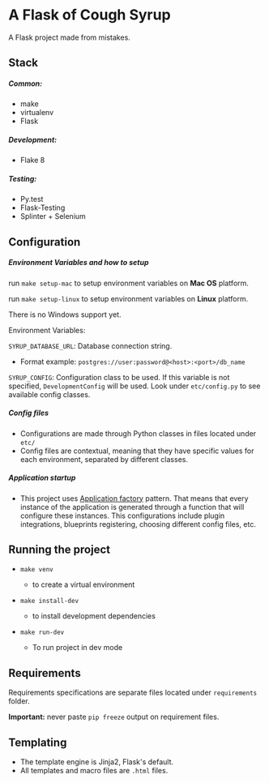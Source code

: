# A Flask of Cough Syrup

A Flask project made from mistakes.

## Stack

##### Common:
 - make
 - virtualenv
 - Flask

##### Development:
 - Flake 8

##### Testing:
 - Py.test
 - Flask-Testing
 - Splinter + Selenium

## Configuration

##### Environment Variables and how to setup

run `make setup-mac` to setup environment variables on **Mac OS** platform.

run `make setup-linux` to setup environment variables on **Linux** platform.

There is no Windows support yet.

Environment Variables:

`SYRUP_DATABASE_URL`: Database connection string.

 - Format example: `postgres://user:password@<host>:<port>/db_name`

`SYRUP_CONFIG`: Configuration class to be used. If this variable is not specified, `DevelopmentConfig` will be used. Look under `etc/config.py` to see available config classes.

##### Config files

 - Configurations are made through Python classes in files located under `etc/`
 - Config files are contextual, meaning that they have specific values for each environment, separated by different classes.

##### Application startup
 - This project uses [Application factory](http://flask.pocoo.org/docs/0.11/patterns/appfactories/) pattern. That means that every instance of the application is generated through a function that will configure these instances. This configurations include plugin integrations, blueprints registering, choosing different config files, etc.

## Running the project

 - `make venv`
    - to create a virtual environment


 - `make install-dev`
    - to install development dependencies


- `make run-dev`
    -  To run project in dev mode

## Requirements
Requirements specifications are separate files located under `requirements` folder.

**Important:** never paste `pip freeze` output on requirement files.

## Templating
 - The template engine is Jinja2, Flask's default.
 - All templates and macro files are `.html` files.
